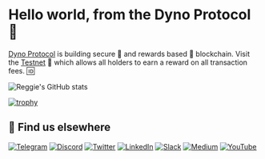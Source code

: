 # Hello world, from the Dyno Protocol 👋

[Dyno Protocol](https://dynochain.io) is building secure 🔐 and rewards based 🤫 blockchain. Visit the [Testnet](https://testnet.dynoscan.io/) 💫 which allows all holders to earn a reward on all transaction fees. 🆔


![Reggie's GitHub stats](https://github-readme-stats.vercel.app/api?username=blockchainreg&show_icons=true&theme=radical)

[![trophy](https://github-profile-trophy.vercel.app/?username=blockchainreg&theme=onedark)](https://github.com/blockchainreg/github-profile-trophy)

## 🙋 Find us elsewhere

[![Telegram](https://img.shields.io/badge/Telegram-2CA5E0?style=for-the-badge&logo=telegram&logoColor=white)](https://t.me/dynoprotocol) [![Discord](https://img.shields.io/badge/Discord-7289DA?style=for-the-badge&logo=discord&logoColor=white)](https://discord.gg/auSS2CYrPX) [![Twitter](https://img.shields.io/badge/Twitter-1DA1F2?style=for-the-badge&logo=twitter&logoColor=white)](https://twitter.com/DynoProtocol) [![LinkedIn](https://img.shields.io/badge/LinkedIn-0077B5?style=for-the-badge&logo=linkedin&logoColor=white)](https://www.linkedin.com/company/dyno-protocol-inc) [![Slack](https://img.shields.io/badge/Slack-4A154B?style=for-the-badge&logo=slack&logoColor=white)](https://dynoprotocol.medium.com/) [![Medium](https://img.shields.io/badge/Medium-12100E?style=for-the-badge&logo=medium&logoColor=white)](https://www.reddit.com/r/dynoprotocol/) [![YouTube](https://img.shields.io/badge/YouTube-FF0000?style=for-the-badge&logo=youtube&logoColor=white)](https://www.facebook.com/dynoprotocol/)
